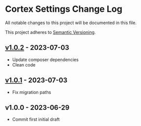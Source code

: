 # Cortex Settings Change Log

All notable changes to this project will be documented in this file.

This project adheres to [Semantic Versioning](CONTRIBUTING.md).


## [v1.0.2] - 2023-07-03
- Update composer dependencies
- Clean code

## [v1.0.1] - 2023-07-03
- Fix migration paths

## v1.0.0 - 2023-06-29
- Commit first initial draft

[v1.0.2]: https://github.com/rinvex/cortex-settings/compare/v1.0.1...v1.0.2
[v1.0.1]: https://github.com/rinvex/cortex-settings/compare/v1.0.0...v1.0.1
